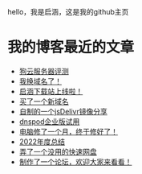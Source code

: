 hello，我是启涵，这是我的github主页
# 我的博客最近的文章
<!-- BLOG-POST-LIST:START -->
- [狗云服务器评测](https://blog.1id.top/post/41)
- [我换域名了！](https://blog.1id.top/post/38)
- [启涵下载站上线啦！](https://blog.1id.top/post/qi-han-xia-zai-zhan-shang-xian-la)
- [买了一个新域名](https://blog.1id.top/post/mai-liao-yi-ge-xin-yu-ming)
- [自制的一个jsDelivr镜像分享](https://blog.1id.top/post/zi-zhi-de-yi-ge-jsdelivr-jing-xiang-fen-xiang)
- [dnspod企业版试用](https://blog.1id.top/post/dnspod-qi-ye-ban-shi-yong)
- [电脑修了一个月，终于修好了！](https://blog.1id.top/post/dian-nao-xiu-liao-yi-ge-yue-zhong-yu-xiu-hao-liao)
- [2022年度总结](https://blog.1id.top/post/2022-nian-du-zong-jie)
- [弄了一个没用的快速网盘](https://blog.1id.top/post/nong-liao-yi-ge-mei-yong-de-kuai-su-wang-pan)
- [制作了一个论坛，欢迎大家来看看！](https://blog.1id.top/post/zhi-zuo-liao-yi-ge-lun-tan-huan-ying-da-jia-lai-kan-kan)
<!-- BLOG-POST-LIST:END -->
